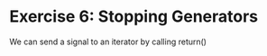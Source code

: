 Exercise 6: Stopping Generators
===============================
We can send a signal to an iterator by calling return()